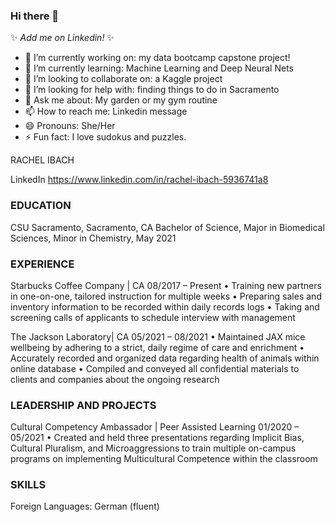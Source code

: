 ### Hi there 👋

✨ _Add me on Linkedin!_ ✨ 

- 🔭 I’m currently working on: my data bootcamp capstone project!
- 🌱 I’m currently learning: Machine Learning and Deep Neural Nets
- 👯 I’m looking to collaborate on: a Kaggle project
- 🤔 I’m looking for help with: finding things to do in Sacramento
- 💬 Ask me about: My garden or my gym routine
- 📫 How to reach me: Linkedin message
- 😄 Pronouns: She/Her
- ⚡ Fun fact: I love sudokus and puzzles.



RACHEL IBACH

LinkedIn https://www.linkedin.com/in/rachel-ibach-5936741a8 

### EDUCATION

CSU Sacramento, Sacramento, CA
Bachelor of Science, Major in Biomedical Sciences, Minor in Chemistry, May 2021

### EXPERIENCE

Starbucks Coffee Company | CA 08/2017 – Present
• Training new partners in one-on-one, tailored instruction for multiple weeks
• Preparing sales and inventory information to be recorded within daily records logs
• Taking and screening calls of applicants to schedule interview with management

The Jackson Laboratory| CA 05/2021 – 08/2021
• Maintained JAX mice wellbeing by adhering to a strict, daily regime of care and enrichment
• Accurately recorded and organized data regarding health of animals within online database
• Compiled and conveyed all confidential materials to clients and companies about the ongoing research

### LEADERSHIP AND PROJECTS

Cultural Competency Ambassador | Peer Assisted Learning 01/2020 – 05/2021
• Created and held three presentations regarding Implicit Bias, Cultural Pluralism, and Microaggressions to train
multiple on-campus programs on implementing Multicultural Competence within the classroom

### SKILLS

Foreign Languages: German (fluent)
